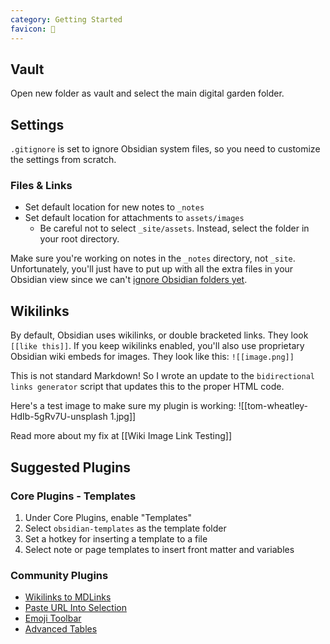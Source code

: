 ```yaml
---
category: Getting Started
favicon: 💎
---
```

## Vault
Open new folder as vault and select the main digital garden folder.

## Settings
`.gitignore` is set to ignore Obsidian system files, so you need to customize the settings from scratch.

### Files & Links
- Set default location for new notes to `_notes`
- Set default location for attachments to `assets/images`
	- Be careful not to select `_site/assets`. Instead, select the folder in your root directory.

Make sure you're working on notes in the `_notes` directory, not `_site`. Unfortunately, you'll just have to put up with all the extra files in your Obsidian view since we can't [ignore Obsidian folders yet](https://forum.obsidian.md/t/ignore-a-folder-of-temporary-notes/4473/8).

## Wikilinks
By default, Obsidian uses wikilinks, or double bracketed links. They look `[[like this]]`. If you keep wikilinks enabled, you'll also use proprietary Obsidian wiki embeds for images. They look like this: `![[image.png]]`

This is not standard Markdown! So I wrote an update to the `bidirectional links generator` script that updates this to the proper HTML code. 

Here's a test image to make sure my plugin is working:
![[tom-wheatley-HdIb-5gRv7U-unsplash 1.jpg]]

Read more about my fix at [[Wiki Image Link Testing]]

## Suggested Plugins
### Core Plugins - Templates
1. Under Core Plugins, enable "Templates"
2. Select `obsidian-templates` as the template folder
3. Set a hotkey for inserting a template to a file
4. Select note or page templates to insert front matter and variables

### Community Plugins
- [Wikilinks to MDLinks](https://github.com/agathauy/wikilinks-to-mdlinks-obsidian)
- [Paste URL Into Selection](https://github.com/denolehov/obsidian-url-into-selection)
- [Emoji Toolbar](https://github.com/oliveryh/obsidian-emoji-toolbar)
- [Advanced Tables](https://github.com/tgrosinger/advanced-tables-obsidian)